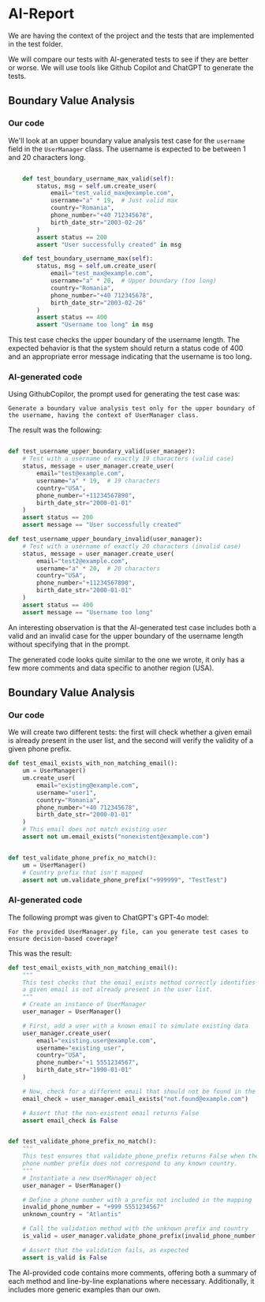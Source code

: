 # AI-Report

We are having the context of the project and the tests that are implemented in the test folder.

We will compare our tests with AI-generated tests to see if they are better or worse. We will use tools like Github Copilot and ChatGPT to generate the tests.

## Boundary Value Analysis

### Our code

We'll look at an upper boundary value analysis test case for the `username` field in the `UserManager` class. The username is expected to be between 1 and 20 characters long.

```python

    def test_boundary_username_max_valid(self):
        status, msg = self.um.create_user(
            email="test_valid_max@example.com",
            username="a" * 19,  # Just valid max
            country="Romania",
            phone_number="+40 712345678",
            birth_date_str="2003-02-26"
        )
        assert status == 200
        assert "User successfully created" in msg

    def test_boundary_username_max(self):
        status, msg = self.um.create_user(
            email="test_max@example.com",
            username="a" * 20,  # Upper boundary (too long)
            country="Romania",
            phone_number="+40 712345678",
            birth_date_str="2003-02-26"
        )
        assert status == 400
        assert "Username too long" in msg
```

This test case checks the upper boundary of the username length. The expected behavior is that the system should return a status code of 400 and an appropriate error message indicating that the username is too long.

### AI-generated code

Using GithubCopilor, the prompt used for generating the test case was:

`Generate a boundary value analysis test only for the upper boundary of the username, having the context of UserManager class.`

The result was the following:

```python

def test_username_upper_boundary_valid(user_manager):
    # Test with a username of exactly 19 characters (valid case)
    status, message = user_manager.create_user(
        email="test@example.com",
        username="a" * 19,  # 19 characters
        country="USA",
        phone_number="+11234567890",
        birth_date_str="2000-01-01"
    )
    assert status == 200
    assert message == "User successfully created"

def test_username_upper_boundary_invalid(user_manager):
    # Test with a username of exactly 20 characters (invalid case)
    status, message = user_manager.create_user(
        email="test2@example.com",
        username="a" * 20,  # 20 characters
        country="USA",
        phone_number="+11234567890",
        birth_date_str="2000-01-01"
    )
    assert status == 400
    assert message == "Username too long"

```

An interesting observation is that the AI-generated test case includes both a valid and an invalid case for the upper boundary of the username length without specifying that in the prompt.

The generated code looks quite similar to the one we wrote, it only has a few more comments and data specific to another region (USA).





## Boundary Value Analysis

### Our code

We will create two different tests: the first will check whether a given email is already present in the user list, and the second will verify the validity of a given phone prefix.
```python
def test_email_exists_with_non_matching_email():
    um = UserManager()
    um.create_user(
        email="existing@example.com",
        username="user1",
        country="Romania",
        phone_number="+40 712345678",
        birth_date_str="2000-01-01"
    )
    # This email does not match existing user
    assert not um.email_exists("nonexistent@example.com")


def test_validate_phone_prefix_no_match():
    um = UserManager()
    # Country prefix that isn't mapped
    assert not um.validate_phone_prefix("+999999", "TestTest")

```

### AI-generated code

The following prompt was given to ChatGPT's GPT-4o model:

`For the provided UserManager.py file, can you generate test cases to ensure decision-based coverage?`

This was the result:

```python
def test_email_exists_with_non_matching_email():
    """
    This test checks that the email_exists method correctly identifies that
    a given email is not already present in the user list.
    """
    # Create an instance of UserManager
    user_manager = UserManager()

    # First, add a user with a known email to simulate existing data
    user_manager.create_user(
        email="existing.user@example.com",
        username="existing_user",
        country="USA",
        phone_number="+1 5551234567",
        birth_date_str="1990-01-01"
    )

    # Now, check for a different email that should not be found in the system
    email_check = user_manager.email_exists("not.found@example.com")

    # Assert that the non-existent email returns False
    assert email_check is False


def test_validate_phone_prefix_no_match():
    """
    This test ensures that validate_phone_prefix returns False when the
    phone number prefix does not correspond to any known country.
    """
    # Instantiate a new UserManager object
    user_manager = UserManager()

    # Define a phone number with a prefix not included in the mapping
    invalid_phone_number = "+999 5551234567"
    unknown_country = "Atlantis"

    # Call the validation method with the unknown prefix and country
    is_valid = user_manager.validate_phone_prefix(invalid_phone_number, unknown_country)

    # Assert that the validation fails, as expected
    assert is_valid is False

```

The AI-provided code contains more comments, offering both a summary of each method and line-by-line explanations where necessary. Additionally, it includes more generic examples than our own.
